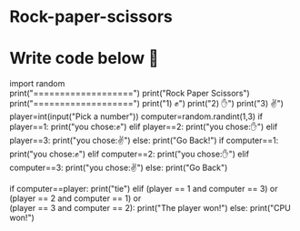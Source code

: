 # Rock-paper-scissors
# Write code below 💖
import random  
print("===================")
print("Rock Paper Scissors")
print("===================")
print("1) ✊")
print("2) ✋")
print("3) ✌️")
player=int(input("Pick a number"))
computer=random.randint(1,3)
if player==1:
  print("you chose:✊")
elif player==2:
  print("you chose:✋")
elif player==3:
  print("you chose:✌️")
else:
  print("Go Back!")
if computer==1:
  print("you chose:✊")
elif computer==2:
  print("you chose:✋")
elif computer==3:
   print("you chose:✌️")
else:
  print("Go Back")

if computer==player:
  print("tie")
elif (player == 1 and computer == 3) or \
     (player == 2 and computer == 1) or \
     (player == 3 and computer == 2):
    print("The player won!")
else:
    print("CPU won!")

